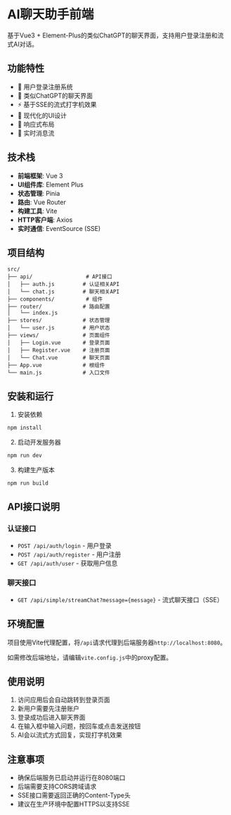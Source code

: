 # AI聊天助手前端

基于Vue3 + Element-Plus的类似ChatGPT的聊天界面，支持用户登录注册和流式AI对话。

## 功能特性

- 🔐 用户登录注册系统
- 💬 类似ChatGPT的聊天界面
- ⚡ 基于SSE的流式打字机效果
- 🎨 现代化的UI设计
- 📱 响应式布局
- 🔄 实时消息流

## 技术栈

- **前端框架**: Vue 3
- **UI组件库**: Element Plus
- **状态管理**: Pinia
- **路由**: Vue Router
- **构建工具**: Vite
- **HTTP客户端**: Axios
- **实时通信**: EventSource (SSE)

## 项目结构

```
src/
├── api/                 # API接口
│   ├── auth.js         # 认证相关API
│   └── chat.js         # 聊天相关API
├── components/          # 组件
├── router/             # 路由配置
│   └── index.js
├── stores/             # 状态管理
│   └── user.js         # 用户状态
├── views/              # 页面组件
│   ├── Login.vue       # 登录页面
│   ├── Register.vue    # 注册页面
│   └── Chat.vue        # 聊天页面
├── App.vue             # 根组件
└── main.js             # 入口文件
```

## 安装和运行

1. 安装依赖
```bash
npm install
```

2. 启动开发服务器
```bash
npm run dev
```

3. 构建生产版本
```bash
npm run build
```

## API接口说明

### 认证接口
- `POST /api/auth/login` - 用户登录
- `POST /api/auth/register` - 用户注册
- `GET /api/auth/user` - 获取用户信息

### 聊天接口
- `GET /api/simple/streamChat?message={message}` - 流式聊天接口（SSE）

## 环境配置

项目使用Vite代理配置，将`/api`请求代理到后端服务器`http://localhost:8080`。

如需修改后端地址，请编辑`vite.config.js`中的proxy配置。

## 使用说明

1. 访问应用后会自动跳转到登录页面
2. 新用户需要先注册账户
3. 登录成功后进入聊天界面
4. 在输入框中输入问题，按回车或点击发送按钮
5. AI会以流式方式回复，实现打字机效果

## 注意事项

- 确保后端服务已启动并运行在8080端口
- 后端需要支持CORS跨域请求
- SSE接口需要返回正确的Content-Type头
- 建议在生产环境中配置HTTPS以支持SSE
